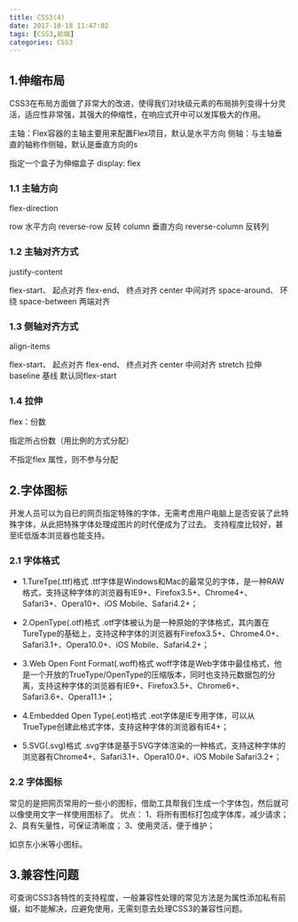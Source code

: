 ```yaml
---
title: CSS3(4)
date: 2017-10-18 11:47:02
tags: [CSS3,前端]
categories: CSS3
---
```

## 1.伸缩布局 ##

CSS3在布局方面做了非常大的改进，使得我们对块级元素的布局排列变得十分灵活，适应性非常强，其强大的伸缩性，在响应式开中可以发挥极大的作用。

主轴：Flex容器的主轴主要用来配置Flex项目，默认是水平方向
侧轴：与主轴垂直的轴称作侧轴，默认是垂直方向的s

指定一个盒子为伸缩盒子 display: flex

### 1.1 主轴方向 ###
flex-direction

row 水平方向
reverse-row 反转
column 垂直方向
reverse-column 反转列

### 1.2 主轴对齐方式 ###
justify-content

flex-start、 起点对齐
flex-end、  终点对齐
center    中间对齐
space-around、 环绕
space-between  两端对齐

### 1.3 侧轴对齐方式 ###
align-items

flex-start、 起点对齐
flex-end、  终点对齐
center    中间对齐
stretch  拉伸
baseline 基线 默认同flex-start

### 1.4 拉伸 ###
flex：份数

指定所占份数（用比例的方式分配）

不指定flex 属性，则不参与分配

## 2.字体图标 ##

开发人员可以为自已的网页指定特殊的字体，无需考虑用户电脑上是否安装了此特殊字体，从此把特殊字体处理成图片的时代便成为了过去。
支持程度比较好，甚至IE低版本浏览器也能支持。

### 2.1 字体格式 ###
+	1.TureTpe(.ttf)格式
.ttf字体是Windows和Mac的最常见的字体，是一种RAW格式，支持这种字体的浏览器有IE9+、Firefox3.5+、Chrome4+、Safari3+、Opera10+、iOS Mobile、Safari4.2+；

+	2.OpenType(.otf)格式
.otf字体被认为是一种原始的字体格式，其内置在TureType的基础上，支持这种字体的浏览器有Firefox3.5+、Chrome4.0+、Safari3.1+、Opera10.0+、iOS Mobile、Safari4.2+；

+	3.Web Open Font Format(.woff)格式
woff字体是Web字体中最佳格式，他是一个开放的TrueType/OpenType的压缩版本，同时也支持元数据包的分离，支持这种字体的浏览器有IE9+、Firefox3.5+、Chrome6+、Safari3.6+、Opera11.1+；

+	4.Embedded Open Type(.eot)格式
.eot字体是IE专用字体，可以从TrueType创建此格式字体，支持这种字体的浏览器有IE4+；

+	5.SVG(.svg)格式
.svg字体是基于SVG字体渲染的一种格式，支持这种字体的浏览器有Chrome4+、Safari3.1+、Opera10.0+、iOS Mobile Safari3.2+；

### 2.2 字体图标 ###
常见的是把网页常用的一些小的图标，借助工具帮我们生成一个字体包，然后就可以像使用文字一样使用图标了。
优点：
1、将所有图标打包成字体库，减少请求；
2、具有矢量性，可保证清晰度；
3、使用灵活，便于维护；

如京东小米等小图标。

## 3.兼容性问题 ##
[](http://caniuse.com)
可查询CSS3各特性的支持程度，一般兼容性处理的常见方法是为属性添加私有前缀，如不能解决，应避免使用，无需刻意去处理CSS3的兼容性问题。

